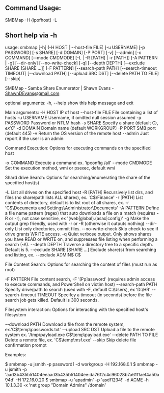 ## Command Usage: 
SMBMap -H {ipofhost} -L



## Short help via -h
usage: smbmap [-h] (-H HOST | --host-file FILE) [-u USERNAME] [-p PASSWORD] [-s SHARE] [-d DOMAIN] [-P PORT] [-v]
              [--admin] [-x COMMAND] [--mode CMDMODE] [-L | -R [PATH] | -r [PATH]] [-A PATTERN | -g] [--dir-only]
              [--no-write-check] [-q] [--depth DEPTH] [--exclude SHARE [SHARE ...]] [-F PATTERN]
              [--search-path PATH] [--search-timeout TIMEOUT] [--download PATH] [--upload SRC DST]
              [--delete PATH TO FILE] [--skip]

SMBMap - Samba Share Enumerator | Shawn Evans - ShawnDEvans@gmail.com

optional arguments:
  -h, --help            show this help message and exit

Main arguments:
  -H HOST               IP of host
  --host-file FILE      File containing a list of hosts
  -u USERNAME           Username, if omitted null session assumed
  -p PASSWORD           Password or NTLM hash
  -s SHARE              Specify a share (default C$), ex 'C$'
  -d DOMAIN             Domain name (default WORKGROUP)
  -P PORT               SMB port (default 445)
  -v                    Return the OS version of the remote host
  --admin               Just report if the user is an admin

Command Execution:
  Options for executing commands on the specified host

  -x COMMAND            Execute a command ex. 'ipconfig /all'
  --mode CMDMODE        Set the execution method, wmi or psexec, default wmi

Shard drive Search:
  Options for searching/enumerating the share of the specified host(s)

  -L                    List all drives on the specified host
  -R [PATH]             Recursively list dirs, and files (no share\path lists ALL shares), ex. 'C$\Finance'
  -r [PATH]             List contents of directory, default is to list root of all shares, ex. -r 'C$\Documents and Settings\Administrator\Documents'
  -A PATTERN            Define a file name pattern (regex) that auto downloads a file on a match (requires -R or -r), not case sensitive, ex '(web|global).(asax|config)'
  -g                    Make the output grep friendly, used with -r or -R (otherwise it outputs nothing)
  --dir-only            List only directories, ommit files.
  --no-write-check      Skip check to see if drive grants WRITE access.
  -q                    Quiet verbose output. Only shows shares you have READ or WRITE on, and suppresses file listing when performing a search (-A).
  --depth DEPTH         Traverse a directory tree to a specific depth. Default is 5.
  --exclude SHARE [SHARE ...] Exclude share(s) from searching and listing, ex. --exclude ADMIN$ C$

File Content Search: Options for searching the content of files (must run as root)

  -F PATTERN            File content search, -F '[Pp]assword' (requires admin access to execute commands, and
                        PowerShell on victim host)
  --search-path PATH    Specify drive/path to search (used with -F, default C:\Users), ex 'D:\HR\'
  --search-timeout TIMEOUT
                        Specifcy a timeout (in seconds) before the file search job gets killed. Default is 300
                        seconds.

Filesystem interaction: Options for interacting with the specified host's filesystem

  --download PATH       Download a file from the remote system, ex.'C$\temp\passwords.txt'
  --upload SRC DST      Upload a file to the remote system ex. '/tmp/payload.exe C$\temp\payload.exe'
  --delete PATH TO FILE
                        Delete a remote file, ex. 'C$\temp\msf.exe'
  --skip                Skip delete file confirmation prompt

Examples:

$ smbmap -u jsmith -p password1 -d workgroup -H 192.168.0.1
$ smbmap -u jsmith -p 'aad3b435b51404eeaad3b435b51404ee:da76f2c4c96028b7a6111aef4a50a94d' -H 172.16.0.20
$ smbmap -u 'apadmin' -p 'asdf1234!' -d ACME -h 10.1.3.30 -x 'net group "Domain Admins" /domain'